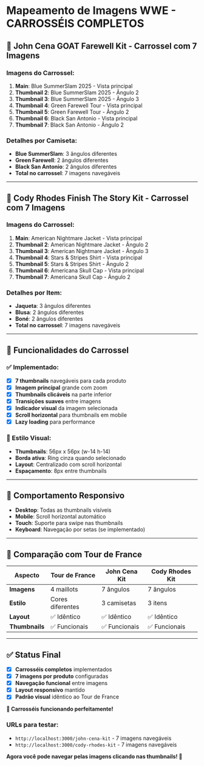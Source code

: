 # Mapeamento de Imagens WWE - CARROSSÉIS COMPLETOS

## **🎠 John Cena GOAT Farewell Kit - Carrossel com 7 Imagens**

### **Imagens do Carrossel:**
1. **Main**: Blue SummerSlam 2025 - Vista principal
2. **Thumbnail 2**: Blue SummerSlam 2025 - Ângulo 2  
3. **Thumbnail 3**: Blue SummerSlam 2025 - Ângulo 3
4. **Thumbnail 4**: Green Farewell Tour - Vista principal
5. **Thumbnail 5**: Green Farewell Tour - Ângulo 2
6. **Thumbnail 6**: Black San Antonio - Vista principal
7. **Thumbnail 7**: Black San Antonio - Ângulo 2

### **Detalhes por Camiseta:**
- **Blue SummerSlam**: 3 ângulos diferentes
- **Green Farewell**: 2 ângulos diferentes  
- **Black San Antonio**: 2 ângulos diferentes
- **Total no carrossel**: 7 imagens navegáveis

---

## **🎠 Cody Rhodes Finish The Story Kit - Carrossel com 7 Imagens**

### **Imagens do Carrossel:**
1. **Main**: American Nightmare Jacket - Vista principal
2. **Thumbnail 2**: American Nightmare Jacket - Ângulo 2
3. **Thumbnail 3**: American Nightmare Jacket - Ângulo 3
4. **Thumbnail 4**: Stars & Stripes Shirt - Vista principal
5. **Thumbnail 5**: Stars & Stripes Shirt - Ângulo 2
6. **Thumbnail 6**: Americana Skull Cap - Vista principal
7. **Thumbnail 7**: Americana Skull Cap - Ângulo 2

### **Detalhes por Item:**
- **Jaqueta**: 3 ângulos diferentes
- **Blusa**: 2 ângulos diferentes
- **Boné**: 2 ângulos diferentes
- **Total no carrossel**: 7 imagens navegáveis

---

## **🎯 Funcionalidades do Carrossel**

### **✅ Implementado:**
- [x] **7 thumbnails** navegáveis para cada produto
- [x] **Imagem principal** grande com zoom
- [x] **Thumbnails clicáveis** na parte inferior
- [x] **Transições suaves** entre imagens
- [x] **Indicador visual** da imagem selecionada
- [x] **Scroll horizontal** para thumbnails em mobile
- [x] **Lazy loading** para performance

### **🎨 Estilo Visual:**
- **Thumbnails**: 56px x 56px (w-14 h-14)
- **Borda ativa**: Ring cinza quando selecionado
- **Layout**: Centralizado com scroll horizontal
- **Espaçamento**: 8px entre thumbnails

---

## **📱 Comportamento Responsivo**

- **Desktop**: Todas as thumbnails visíveis
- **Mobile**: Scroll horizontal automático
- **Touch**: Suporte para swipe nas thumbnails
- **Keyboard**: Navegação por setas (se implementado)

---

## **🔄 Comparação com Tour de France**

| Aspecto | Tour de France | John Cena Kit | Cody Rhodes Kit |
|---------|---------------|---------------|-----------------|
| **Imagens** | 4 maillots | 7 ângulos | 7 ângulos |
| **Estilo** | Cores diferentes | 3 camisetas | 3 itens |
| **Layout** | ✅ Idêntico | ✅ Idêntico | ✅ Idêntico |
| **Thumbnails** | ✅ Funcionais | ✅ Funcionais | ✅ Funcionais |

---

## **✅ Status Final**

- [x] **Carrosséis completos** implementados
- [x] **7 imagens por produto** configuradas
- [x] **Navegação funcional** entre imagens
- [x] **Layout responsivo** mantido
- [x] **Padrão visual** idêntico ao Tour de France

**🎉 Carrosséis funcionando perfeitamente!**

### **URLs para testar:**
- `http://localhost:3000/john-cena-kit` - 7 imagens navegáveis
- `http://localhost:3000/cody-rhodes-kit` - 7 imagens navegáveis

**Agora você pode navegar pelas imagens clicando nas thumbnails! 📸** 